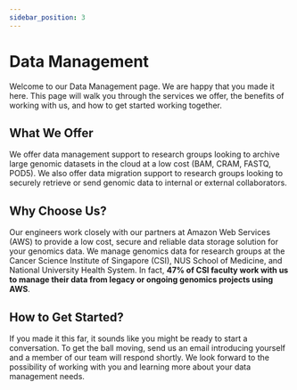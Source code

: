 ```yaml
---
sidebar_position: 3
---
```


# Data Management
Welcome to our Data Management page. We are happy that you made it here. This page will walk you through the services we offer, the benefits of working with us, and how to get started working together.

## What We Offer
We offer data management support to research groups looking to archive large genomic datasets in the cloud at a low cost (BAM, CRAM, FASTQ, POD5).  We also offer data migration support to research groups looking to securely retrieve or send genomic data to internal or external collaborators.

## Why Choose Us?
Our engineers work closely with our partners at Amazon Web Services (AWS) to provide a low cost, secure and reliable data storage solution for your genomics data.  We manage genomics data for research groups at the Cancer Science Institute of Singapore (CSI), NUS School of Medicine, and National University Health System.  In fact, **47% of CSI faculty work with us to manage their data from legacy or ongoing genomics projects using AWS**.

## How to Get Started?
If you made it this far, it sounds like you might be ready to start a conversation. To get the ball moving, send us an email introducing yourself and a member of our team will respond shortly. We look forward to the possibility of working with you and learning more about your data management needs.